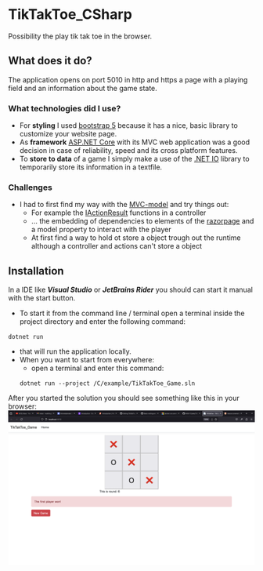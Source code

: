 # TikTakToe_CSharp
Possibility the play tik tak toe in the browser.

## What does it do?

The application opens on port 5010 in http and https a page with a playing field and an information about the game state.

### What technologies did I use?
- For **styling** I used [bootstrap 5](https://getbootstrap.com/docs/5.0/getting-started/introduction/) because it has a nice, basic library to customize your website page.
- As **framework** [ASP.NET Core](https://learn.microsoft.com/en-us/aspnet/core/introduction-to-aspnet-core?view=aspnetcore-7.0) with its MVC web application was a good decision in case of reliability, speed and its cross platform features.
- To **store to data** of a game I simply make a use of the [.NET IO](https://learn.microsoft.com/en-us/dotnet/standard/io/) library to temporarily store its information in a textfile.

### Challenges

+ I had to first find my way with the [MVC-model](https://www.geeksforgeeks.org/mvc-design-pattern/) and try things out:
  + For example the [IActionResult](https://learn.microsoft.com/en-us/aspnet/core/web-api/action-return-types?view=aspnetcore-7.0) functions in a controller
  + ... the embedding of dependencies to elements of the [razorpage](https://learn.microsoft.com/en-us/aspnet/core/razor-pages/?view=aspnetcore-7.0&tabs=visual-studio) and a model property to interact with the player
  + At first find a way to hold ot store a object trough out the runtime although a controller and actions can't store a object

## Installation

In a IDE like ***Visual Studio*** or ***JetBrains Rider*** you should can start it manual with the start button.

+ To start it from the command line / terminal open a terminal inside the project directory and enter the following command:
```
dotnet run 
```
  + that will run the application locally.
+ When you want to start from everywhere:
  + open a terminal and enter this command:
  ```
  dotnet run --project /C/example/TikTakToe_Game.sln
  ```

After you started the solution you should see something like this in your browser:
![example of the game field and main page](/TikTakToe_Game/pictures/gameFieldExample.png)
